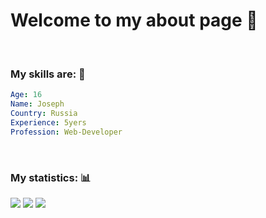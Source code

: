 # Welcome to my about page 🤠

<br>

### My skills are: 🧠

```yaml
Age: 16
Name: Joseph
Country: Russia
Experience: 5yers
Profession: Web-Developer
```

<br>

### My statistics: 📊

![](http://github-profile-summary-cards.vercel.app/api/cards/profile-details?username=Roupse&theme=github_dark)</div></center>
![](http://github-profile-summary-cards.vercel.app/api/cards/repos-per-language?username=Roupse&theme=github_dark) 
![](http://github-profile-summary-cards.vercel.app/api/cards/stats?username=Roupse&theme=github_dark)

<br>


